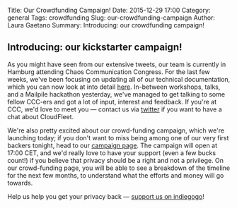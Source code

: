 Title: Our Crowdfunding Campaign!
Date: 2015-12-29 17:00
Category: general
Tags: crowdfunding
Slug: our-crowdfunding-campaign
Author: Laura Gaetano
Summary: Introducing: our crowdfunding campaign!

## Introducing: our kickstarter campaign!

As you might have seen from our extensive tweets, our team is currently in Hamburg attending Chaos Communication Congress. For the last few weeks, we've been focusing on updating all of our technical documentation, which you can now look at into detail [here](https://cloudfleet.readthedocs.org). In-between workshops, talks, and a Mailpile hackathon yesterday, we've managed to get talking to some fellow CCC-ers and got a lot of input, interest and feedback. If you're at CCC, we'd love to meet you — contact us via [twitter](https://twitter.com/cloudfleetio) if you want to have a chat about CloudFleet.  

We're also pretty excited about our crowd-funding campaign, which we're launching today; if you don't want to miss being among one of our very first backers tonight, head to our [campaign page](https://cloudfleet.io/crowdfunding). The campaign will open at 17:00 CET, and we'd really love to have your support (even a few bucks count!) if you believe that privacy should be a right and not a privilege. On our crowd-funding page, you will be able to see a breakdown of the timeline for the next few months, to understand what the efforts and money will go towards.

Help us help you get your privacy back — [support us on indiegogo](http://igg.me/at/cloudfleet)!


